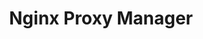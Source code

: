 ---
codehost: https://github.com/jc21/nginx-proxy-manager
logohandle: nginxproxymanager
sort: nginxproxymanager
title: Nginx Proxy Manager
website: https://nginxproxymanager.com/
---